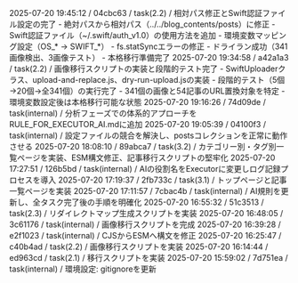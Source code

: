 2025-07-20 19:45:12 / 04cbc63 / task(2.2) / 相対パス修正とSwift認証ファイル設定の完了 - 絶対パスから相対パス（../../blog_contents/posts）に修正 - Swift認証ファイル（~/.swift/auth_v1.0）の使用方法を追加 - 環境変数マッピング設定（OS_* → SWIFT_*） - fs.statSyncエラーの修正 - ドライラン成功（341画像検出、3画像テスト） - 本格移行準備完了
2025-07-20 19:34:58 / a42a1a3 / task(2.2) / 画像移行スクリプトの実装と段階的テスト完了 - SwiftUploaderクラス、upload-and-replace.js、dry-run-upload.jsの実装 - 段階的テスト（5個→20個→全341個）の実行完了 - 341個の画像と54記事のURL置換対象を特定 - 環境変数設定後は本格移行可能な状態
2025-07-20 19:16:26 / 74d09de / task(internal) / 分析フェーズでの体系的アプローチをRULE_FOR_EXECUTOR_AI.mdに追加
2025-07-20 19:05:39 / 04100f3 / task(internal) / 設定ファイルの競合を解決し、postsコレクションを正常に動作させる
2025-07-20 18:08:10 / 89abca7 / task(3.2) / カテゴリー別・タグ別一覧ページを実装、ESM構文修正、記事移行スクリプトの堅牢化
2025-07-20 17:27:51 / 126b5bd / task(internal) / AIの役割名をExecutorに変更しログ記録プロセスを導入
2025-07-20 17:19:37 / 2fb733c / task(3.1) / トップページと記事一覧ページを実装
2025-07-20 17:11:57 / 7cbac4b / task(internal) / AI規則を更新し、全タスク完了後の手順を明確化
2025-07-20 16:55:32 / 51c3513 / task(2.3) / リダイレクトマップ生成スクリプトを実装
2025-07-20 16:48:05 / 3c61176 / task(internal) / 画像移行スクリプトを完成
2025-07-20 16:39:28 / e2f1023 / task(internal) / CJSからESMへ構文を修正
2025-07-20 16:25:47 / c40b4ad / task(2.2) / 画像移行スクリプトを実装
2025-07-20 16:14:44 / ed963cd / task(2.1) / 移行スクリプトを実装
2025-07-20 15:59:02 / 7d751ea / task(internal) / 環境設定: gitignoreを更新 